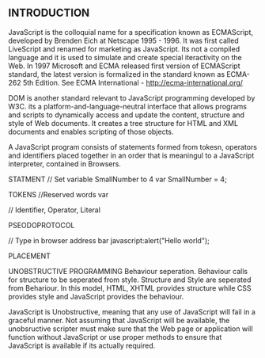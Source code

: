 INTRODUCTION
----------------------------------------------------------
JavaScript is the colloquial name for a specification known as ECMAScript, developed by Brenden Eich at Netscape 1995 - 1996. It was first called LiveScript and renamed for marketing as JavaScript. Its not a compiled language and it is used to simulate and create special iteractivity on the Web. In 1997 Microsoft and ECMA released first version of ECMAScript standard, the latest version is formalized in the standard known as ECMA-262 5th Edition. See ECMA International - http://ecma-international.org/

DOM is another standard relevant to JavaScript programming developed by W3C. its a platform-and-language-neutral interface that allows programs and scripts to dynamically access and update the content, structure and style of Web documents. It creates a tree structure for HTML and XML documents and enables scripting of those objects.

A JavaScript program consists of statements formed from tokesn, operators and identifiers placed together in an order that is meaningul to a JavaScript interpreter, contained in Browsers.

STATMENT
// Set variable SmallNumber to 4
var SmallNumber = 4;

TOKENS 
//Reserved words
var

// Identifier, Operator, Literal


PSEODOPROTOCOL

// Type in browser address bar
javascript:alert("Hello world");

PLACEMENT

<!-- Within header -->
<head>
  <title>A Web page</title>
  <script>
    Some JavaScript code ...
  </script>
</head>

<!-- Within body -->
<body>
  <script>
    Some JavaScript code ...
  </script>
</body>


UNOBSTRUCTIVE PROGRAMMING
Behaviour seperation. Behaviour calls for structure to be seperated from style. Structure and Style are seperated from Behariour. In this model, HTML, XHTML provides structure while CSS provides style and JavaScript provides the behaviour.

JavaScript is Unobstructive, meaning that any use of JavaScript will fail in a graceful manner. Not assuming that JavaScript will be available, the unobsructive scripter must make sure that the Web page or application will function without JavaScript or use proper methods to ensure that JavaScript is available if its actually required.


